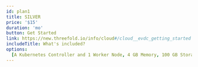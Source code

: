 ```yaml
---
id: plan1
title: SILVER
price: '$15'
duration: 'mo'
button: Get Started
link: https://new.threefold.io/info/cloud#/cloud__evdc_getting_started
includeTitle: What's included?
options:
  [A Kubernetes Controller and 1 Worker Node, 4 GB Memory, 100 GB Storage, A Network Gateway]
---
```

